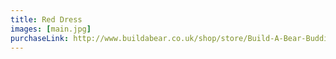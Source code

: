 ```yaml
---
title: Red Dress
images: [main.jpg]
purchaseLink: http://www.buildabear.co.uk/shop/store/Build-A-Bear-Buddies-Red-&-White-Dress/productId=prod11560077
---
```

